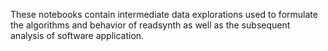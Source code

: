 These notebooks contain intermediate data explorations used to formulate the algorithms and behavior of readsynth as well as the subsequent analysis of software application.
